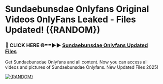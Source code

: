 # Sundaebunsdae Onlyfans Original Videos 0nlyFans Leaked - Files Updated! ({RANDOM})

<h3>🔴 CLICK HERE 🌐==►► <a href="https://betterlinks.top/A2PfLJ" rel="nofollow">Sundaebunsdae Onlyfans Updated Files</a></h3>

Get Sundaebunsdae Onlyfans and all content. Now you can access all videos and pictures of Sundaebunsdae Onlyfans. New Updated Files 2025!

[![{RANDOM}](https://i.imgur.com/ppqm5kG.gif)](https://betterlinks.top/A2PfLJ)